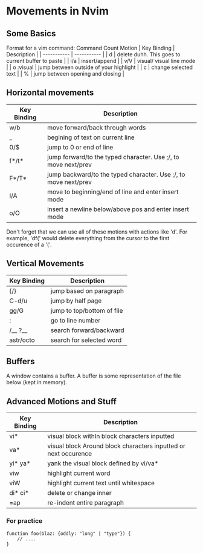 # Movements in Nvim

## Some Basics
Format for a vim command: Command Count Motion
| Key Binding | Description |
| ----------- | ----------- |
| d           | delete duhh. This goes to current buffer to paste |
| i/a         | insert/append |
| v/V         | visual/ visual line mode |
| o :visual   | jump between outside of your highlight |
| c           | change selected text |
| %           | jump between opening and closing |

## Horizontal movements
| Key Binding | Description |
| ----------- | ----------- |
| w/b         | move forward/back through words |
| _           | begining of text on current line |
| 0/$         | jump to 0 or end of line | 
| f*/t*       | jump forward/to the typed character. Use ;/, to move next/prev |
| F*/T*       | jump backward/to the typed character. Use ;/, to move next/prev |
| I/A         | move to beginning/end of line and enter insert mode | 
| o/O         | insert a newline below/above pos and enter insert mode |

Don't forget that we can use all of these motions with actions like 'd'.
For example, 'df(' would delete everything from the cursor to the first
occurence of a '('.

## Vertical Movements
| Key Binding | Description |
| ----------- | ----------- |
| {/}         | jump based on paragraph |
| C-d/u       | jump by half page |
| gg/G        | jump to top/bottom of file |
| :<line>     | go to line number |
| /__  ?__    | search forward/backward |
| astr/octo   | search for selected word |

## Buffers
A window contains a buffer.
A buffer is some representation of the file below (kept in memory).

## Advanced Motions and Stuff
| Key Binding | Description |
| ----------- | ----------- |
| vi*         | visual block withIn block characters inputted |
| va*         | visual block Around block characters inputted or next occurence |
| yi* ya*     | yank the visual block defined by vi/va* |
| viw         | highlight current word |
| viW         | highlight current text until whitespace |
| di* ci*     | delete or change inner |
| =ap         | re-indent entire paragraph |


### For practice
```
function foo(blaz: {oddly: "long" | "type"}) {
    // ....
}
```
